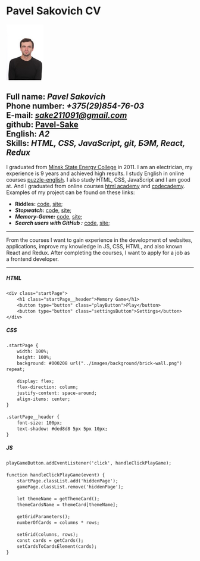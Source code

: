 # Pavel Sakovich CV 
![Pavel Sakovich](images/pasha.jpg)

**Full name:** *Pavel Sakovich*  
**Phone number:** *+375(29)854-76-03*   
**E-mail:** *sake211091@gmail.com*   
**github:** [Pavel-Sake](https://github.com/Pavel-Sake)    
**English:** *A2*   
**Skills:** *HTML, CSS, JavaScript, git, БЭМ, React, Redux*
---    


I graduated from [Minsk State Energy College](http://newmgek.unibel.by/) in 2011.
I am an electrician, my experience is 9 years and achieved high results.
I study English in online courses [puzzle-english](https://en.puzzle-english.com/).  I also study HTML, CSS, JavaScript and I am good at.
And I graduated from online courses [html academy](https://htmlacademy.ru/profile/id1017129/achievements) and [codecademy](https://www.codecademy.com/profiles/course4639845410).
Examples of my project can be found on these links:

* **Riddles:** [code](https://github.com/Pavel-Sake/riddles), [site](https://pavel-sake.github.io/riddles/);
* ***Stopwatch:*** [code](https://github.com/Pavel-Sake/stopwatch), [site](https://pavel-sake.github.io/stopwatch/);
* ***Memory-Game:*** [code](https://github.com/Pavel-Sake/Memory-Game), [site](https://pavel-sake.github.io/Memory-Game/);
* ***Search users with GitHub
    :*** [code](https://github.com/Pavel-Sake/Startup-Summer-2022
    ), [site]( https://startup-s-2022.netlify.app/);

---

From the courses I want to gain experience in the development of websites,
applications, improve my knowledge in JS, CSS, HTML,  and also known React and Redux.
After completing the courses, I want to apply for a job as a frontend developer.

---

##### HTML

```
<div class="startPage">
    <h1 class="startPage__header">Memory Game</h1>
    <button type="button" class="playButton">Play</button>
    <button type="button" class="settingsButton">Settings</button>
</div>
```

##### CSS

```
.startPage {
    width: 100%;
    height: 100%;
    background: #000208 url("../images/background/brick-wall.png") repeat;

    display: flex;
    flex-direction: column;
    justify-content: space-around;
    align-items: center;
}

.startPage__header {
    font-size: 100px;
    text-shadow: #ded8d8 5px 5px 10px;
}
```

##### JS
```
playGameButton.addEventListener('click', handleClickPlayGame);

function handleClickPlayGame(event) {
    startPage.classList.add('hiddenPage');
    gamePage.classList.remove('hiddenPage');

    let themeName = getThemeCard();
    themeCardsName = themeCard[themeName];

    getGridParameters();
    numberOfCards = columns * rows;

    setGrid(columns, rows);
    const cards = getCards();
    setCardsToCardsElement(cards);
}
```



